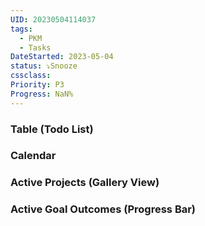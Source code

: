 ```yaml
---
UID: 20230504114037
tags:
  - PKM
  - Tasks
DateStarted: 2023-05-04
status: ⤵️Snooze
cssclass:
Priority: P3
Progress: NaN%
---
```


### Table (Todo List)

### Calendar

### Active Projects (Gallery View)

### Active Goal Outcomes (Progress Bar)
